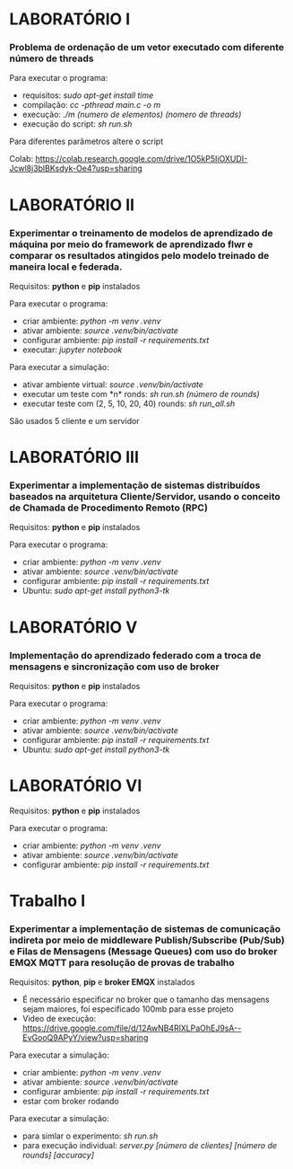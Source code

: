 # LABORATÓRIO I

### Problema de ordenação de um vetor executado com diferente número de threads

Para executar o programa: <br/>
<ul>
    <li>requisitos: <em>sudo apt-get install time</em></li>
    <li>compilação: <em>cc -pthread main.c -o m</em></li>
    <li>execução: <em>./m (numero de elementos) (nomero de threads)</em></li>
    <li>execução do script: <em>sh run.sh</em></li>
</ul>

Para diferentes parâmetros altere o script

Colab: https://colab.research.google.com/drive/1O5kP5IiOXUDI-Jcwl8j3blBKsdyk-Oe4?usp=sharing


# LABORATÓRIO II

### Experimentar o treinamento de modelos de aprendizado de máquina por meio do framework de aprendizado flwr e comparar os resultados atingidos pelo modelo treinado de maneira local e federada.

Requisitos: **python** e **pip** instalados

Para executar o programa:
<ul>
    <li>criar ambiente: <em>python -m venv .venv</em></li>
    <li>ativar ambiente: <em>source .venv/bin/activate</em></li>
    <li>configurar ambiente: <em>pip install -r requirements.txt</em></li>
    <li>executar: <em>jupyter notebook</em></li>
</ul>

Para executar a simulação:
<ul>
    <li>ativar ambiente virtual: <em>source .venv/bin/activate</em></li>
    <li>executar um teste com *n* ronds: <em>sh run.sh (número de rounds)</em></li>
    <li>executar teste com (2, 5, 10, 20, 40) rounds: <em>sh run_all.sh</em></li>
</ul>

São usados 5 cliente e um servidor


# LABORATÓRIO III

### Experimentar a implementação de sistemas distribuídos baseados na arquitetura Cliente/Servidor, usando o conceito de Chamada de Procedimento Remoto (RPC)

Requisitos: **python** e **pip** instalados

Para executar o programa:
<ul>
    <li>criar ambiente: <em>python -m venv .venv</em></li>
    <li>ativar ambiente: <em>source .venv/bin/activate</em></li>
    <li>configurar ambiente: <em>pip install -r requirements.txt</em></li>
    <li>Ubuntu: <em>sudo apt-get install python3-tk</em></li>
</ul>


# LABORATÓRIO V
### Implementação do aprendizado federado com a troca de mensagens e sincronização com uso de broker

Requisitos: **python** e **pip** instalados

Para executar o programa:
<ul>
    <li>criar ambiente: <em>python -m venv .venv</em></li>
    <li>ativar ambiente: <em>source .venv/bin/activate</em></li>
    <li>configurar ambiente: <em>pip install -r requirements.txt</em></li>
    <li>Ubuntu: <em>sudo apt-get install python3-tk</em></li>
</ul>


# LABORATÓRIO VI

Requisitos: **python** e **pip** instalados

Para executar o programa:
<ul>
    <li>criar ambiente: <em>python -m venv .venv</em></li>
    <li>ativar ambiente: <em>source .venv/bin/activate</em></li>
    <li>configurar ambiente: <em>pip install -r requirements.txt</em></li>
</ul>


# Trabalho I
### Experimentar a implementação de sistemas de comunicação indireta por meio de middleware Publish/Subscribe (Pub/Sub) e Filas de Mensagens (Message Queues) com uso do broker EMQX MQTT para resolução de provas de trabalho

Requisitos: **python**, **pip** e **broker EMQX** instalados
* É necessário especificar no broker que o tamanho das mensagens sejam maiores, foi especificado 100mb para esse projeto
* Video de execução: https://drive.google.com/file/d/12AwNB4RlXLPaOhEJ9sA--EvGooQ9APyY/view?usp=sharing

Para executar a simulação:
<ul>
    <li>criar ambiente: <em>python -m venv .venv</em></li>
    <li>ativar ambiente: <em>source .venv/bin/activate</em></li>
    <li>configurar ambiente: <em>pip install -r requirements.txt</em></li>
    <li>estar com broker rodando</li>
</ul>


Para executar a simulação:
<ul>
    <li>para simlar o experimento: <em>sh run.sh</em></li>
    <li>para execução individual: <em>server.py <i>[número de clientes]</i> <i>[número de rounds]</i> <i>[accuracy]</i></em></li>
</ul>
